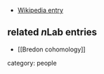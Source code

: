 
* [Wikipedia entry](https://en.wikipedia.org/wiki/Glen_Bredon)

## related $n$Lab entries

* [[Bredon cohomology]]

category: people
